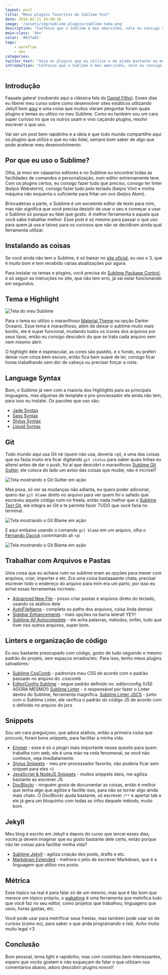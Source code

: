 ```yaml
---
layout: post
title: "Meus plugins favoritos do Sublime Text"
date: 2016-03-21 18:48:36
image: '/assets/img/sublime-plugins/sublime-tema.png'
description: "Confesso que o Sublime é meu amorzinho, nele eu consigo ser produtivo e fazer muitas coisas. Veja o que eu uso no meu workflow."
main-class: 'dev'
color: '#637a91'
tags:
    - workflow
    - dev
categories:
twitter_text: "Veja os plugins que eu utilizo e me ajuda bastante no meu workflow."
introduction: "Confesso que o Sublime é meu amorzinho, nele eu consigo ser produtivo e fazer muitas coisas. Veja o que eu uso no meu workflow."
---
```


## Introdução

Faaaala galera! (roubando aqui a clássica fala do [Daniel Filho](https://twitter.com/danielfilho)). Esses dias eu liberei meu curso sobre como desenvolver sites estáticos utilizando Jekyll bem [aqui](http://willianjusten.teachable.com) e uma coisa que muitos vieram perguntar foram quais plugins e temas eu utilizo no meu Sublime. Como eu também sou um cara super curioso no que os outros usam e vivo caçando plugins, resolvi escrever o que uso.

Vai ser um post bem rapidinho e a ideia é que todo mundo compartilhe aqui os plugins que utiliza e que eu não listei, sempre bom saber de algo que pode acelerar meu desenvolvimento.

## Por que eu uso o Sublime?

Olha, já mexi em váaaarios editores e no Sublime eu encontrei todas as facilidades de comandos e personalização, num editor extremamente leve. Com os plugins certos, eu consigo fazer tudo que preciso, consigo ter linter (beijos Webstorm), consigo fazer tudo pelo teclado (beijos Vim) e minha máquina não esquenta o suficiente para fritar um ovo (beijos Atom).

Brincadeiras a parte, o Sublime é um excelente editor de texto para mim, mas não significa que você precisa desistir de usar o seu e começar a usar o Sublime só porque eu falei que gosto. A melhor ferramenta é aquela que você sabe trabalhar melhor. Esse post é só mesmo para passar o que uso para quem já usa e talvez para os curiosos que não se decidiram ainda qual ferramenta utilizar.

## Instalando as coisas

Se você ainda não tem o Sublime, é só baixar no [site oficial](https://www.sublimetext.com/), eu uso o 3, que é muito bom e tem recebido várias atualizações por agora.

Para instalar os temas e plugins, você precisa do [Sublime Package Control](https://packagecontrol.io/), é só seguir as instruções no site, que não tem erro, já vai estar funcionando em segundos.

## Tema e Highlight

![Tela do meu Sublime](/assets/img/sublime-plugins/sublime-tema.png)

Para o tema eu utilizo o maravilhoso [Material Theme](http://equinusocio.github.io/material-theme/) na opção Darker Oceanic. Esse tema é maravilhoso, além de deixar o sublime muito mais bonito, ele é super funcional, mudando todos os ícones dos arquivos por seus tipos, então eu consigo descobrir do que se trata cada arquivo sem nem mesmo abrir.

O highlight dele é espetacular, as cores são pastéis, e o fundo, eu preferi deixar num cinza bem escuro, então fica bem suave de ler, consigo ficar horas trabalhando sem dor de cabeça ou precisar forçar a vista.

## Language Syntax

Bom, o Sublime já vem com a maioria dos Highlights para as principais linguagens, mas algumas de template e pre-processador ele ainda não tem, para isso eu instalei. Os pacotes que uso são:

- [Jade Syntax](https://packagecontrol.io/packages/Jade)
- [Sass Syntax](https://packagecontrol.io/packages/Syntax%20Highlighting%20for%20Sass)
- [Stylus Syntax](https://github.com/billymoon/Stylus)
- [Liquid Syntax](https://github.com/siteleaf/liquid-syntax-mode)

## Git 

Todo mundo aqui usa Git né (quem não usa, deveria =p), e uma das coisas que eu fazia muito era ficar digitando `git status` para saber quais linhas eu alterei antes de dar o push, foi aí que descobri o maravilhoso [Sublime Git Gutter](https://github.com/jisaacks/GitGutter), ele coloca do lado um aviso das coisas que mudei, não é incrível?

![Tela mostrando o Git Gutter em ação](/assets/img/sublime-plugins/sublime-gutter.png)

Mas poxa, só ver as mudanças não adianta, eu quero poder adicionar, quero dar `git blame` direto no arquivo para ver quem foi o safado que escreveu aquele código ruim no freela, então nada melhor que o [Sublime Text Git](https://github.com/kemayo/sublime-text-git), ele integra ao Git e te permite fazer TUDO que você faria no terminal.

![Tela mostrando o Git Blame em ação](/assets/img/sublime-plugins/sublime-git.png)

E aqui embaixo usando o comando `git blame` em um arquivo, olha o [Fernando Daciuk](http://blog.da2k.com.br/) commitando ali =p

![Tela mostrando o Git Blame em ação](/assets/img/sublime-plugins/sublime-blame.png)

## Trabalhar com Arquivos e Pastas

Uma coisa que eu achava ruim no sublime eram as opções para mexer com arquivos, criar, importar e etc. Era uma coisa bastaaaante chata, precisar escrever todo o endereço do arquivo para mim era um parto, por isso eu achei essas ferramentas incríveis:

- [Advanced New File](https://github.com/skuroda/Sublime-AdvancedNewFile) - posso criar pastas e arquivos direto do teclado, usando os atalhos dele
- [AutoFileName](https://github.com/BoundInCode/AutoFileName) - completa os paths dos arquivos, coisa linda demais
- [Sidebar Enhancements](https://github.com/titoBouzout/SideBarEnhancements) - mais opções na barra lateral! YEY!
- [Sublime All Autocomplete](https://github.com/alienhard/SublimeAllAutocomplete) - ele acha palavras, métodos, enfim, tudo que tiver nos outros arquivos, super bom.

## Linters e organização de código

Eu sou bastante preocupado com código, gosto de tudo seguindo o mesmo padrão do projeto, sem espaços errados/etc. Para isso, tenho meus plugins salvadores:

- [Sublime CssComb](https://github.com/csscomb/sublime-csscomb) - padroniza meu CSS de acordo com o padrão passado no arquivo do .csscomb
- [EditorConfig Sublime](https://github.com/sindresorhus/editorconfig-sublime) - segue padrão definido no .editorconfig (USE AGORA MESMO!)
[Sublime Linter](https://github.com/SublimeLinter/SublimeLinter3) - o responsável por fazer o Linter dentro do Sublime, ferramenta magnífica.
[Sublime Linter JSCS](https://packagecontrol.io/packages/SublimeLinter-jscs) - junto com o Sublime Linter, ele verifica o padrão do código JS de acordo com o definido no arquivo do jscs

## Snippets

Sou um cara preguiçoso, que adora atalhos, então a primeira coisa que procurei, foram bons snippets, para facilitar a minha vida.

- [Emmet](http://emmet.io/) - esse é só o plugin mais importante nesse quesito para quem trabalha com web, ele é uma mão na roda fenomenal, se você não conhece, veja imediatamente.
- [Stylus Snippets](https://github.com/billymoon/Stylus-Snippets) - meu pre-processador favorito, não poderia ficar sem snippet para eles =)
- [Java​Script & Node​JS Snippets](https://packagecontrol.io/packages/JavaScript%20%26%20NodeJS%20Snippets) - muitos snippets úteis, me agiliza bastante ao escrever JS
- [DocBlockr](https://github.com/spadgos/sublime-jsdocs) - ninguém gosta de documentar as coisas, então é melhor que tenha algo que agilize e facilite isso, para não se tornar algo ainda mais chato. O DocBlockr ajuda bastante, só escrever `/**` e apertar tab e ele já gera um bloquinho com todas as infos daquele método, muito bom.

## Jekyll

Meu blog é escrito em Jekyll e depois do curso que lancei esses dias, vocês já devem imaginar que eu gosto bastante dele certo, então porque não ter coisas para facilitar minha vida?

- [Sublime Jekyll](http://23maverick23.github.io/sublime-jekyll/) - agiliza criação dos posts, drafts e etc.
- [Markdown Extended](https://github.com/jonschlinkert/sublime-markdown-extended) - melhora o jeito de escrever Markdown, que é a linguagem que utilizo nos posts.


## Métrica

Esse tópico na real é para falar só de um mesmo, mas que é tão bom que merece um tópico próprio, o [wakatime](https://wakatime.com/) é uma ferramenta que metrifica tudo que você faz no seu editor, como projetos que trabalhou, linguagens que usou, horas gastas, etc.

Você pode usar para metrificar seus freelas, mas também pode usar só de curioso (como eu), para saber o que anda programando e talz. Acho muito muito legal <3

## Conclusão

Bom pessoal, tema light e rapidinho, mas com coisinhas bem interessantes, espero que vocês gostem e não esqueçam de falar o que utilizam nos comentários abaixo, adoro descobrir plugins novos!!




